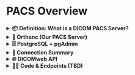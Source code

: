 
    
# PACS Overview

<details>
<summary><strong>📦 Definition: What is a DICOM PACS Server?</strong></summary>    
    DICOM stands for Digital Imaging and Communications in Medicine, a global standard for transmitting, storing, and sharing medical images and associated data. PACS, or Picture Archiving and Communication System, is a medical imaging technology that provides economical storage, easy access, and comprehensive management of images from multiple modalities, such as X-ray, MRI, and CT scans.
    
    A DICOM PACS server is a specialized server that stores these images in a standard DICOM format and facilitates their retrieval and viewing by healthcare professionals through networked devices.
    
    **Key Components of a DICOM PACS Server**
    
    1. **Image Acquisition Devices**: These include imaging modalities like MRI, CT, ultrasound, and X-ray machines that generate digital medical images in the DICOM format.
    2. **PACS Server**: The heart of the system, this server stores the images and provides the necessary infrastructure to retrieve, archive, and manage the images.
    3. **Workstations**: These are the computers or terminals used by radiologists and other healthcare providers to view, interpret, and analyze the medical images.
    4. **RIS (Radiology Information System)**: Often integrated with PACS, the RIS handles patient data, scheduling, and management of imaging records, complementing the PACS's image storage and retrieval functions.
    5. **DICOM Viewer**: A software application installed on the workstations that allows medical professionals to view and manipulate the DICOM images.
    
    **How a DICOM PACS Server Works: Step-by-Step Workflow**
    
    1. **Image Acquisition**
    
    The process begins with the acquisition of medical images using various imaging modalities. These devices, such as MRI and CT scanners, generate images in the DICOM format, which includes not only the visual data but also metadata containing patient information and imaging parameters.
    
    1. **DICOM Image Transfer**
    
    Once the images are captured, they are automatically sent to the PACS server over the hospital network using the DICOM protocol. This ensures that the images, along with their associated metadata, are securely transmitted and stored in a standardized format.
    
    1. **Image Storage**
    
    Upon receiving the images, the PACS server stores them in a centralized database. The server is designed to handle large volumes of data, ensuring that images are archived securely and can be retrieved quickly when needed. The server may also create backups to prevent data loss.
    
    1. **Worklist Management**
    
    The PACS server is often integrated with the Radiology Information System (RIS), which manages patient data and scheduling. The RIS generates a worklist for radiologists, listing the studies that need to be reviewed. This integration allows the PACS server to prioritize and manage imaging studies efficiently.
    
    1. **Image Retrieval and Viewing**
    
    When a healthcare provider needs to review an image, they can access the PACS server through a DICOM viewer installed on their workstation. The PACS server retrieves the requested images and displays them on the viewer, allowing the provider to analyze and interpret the images. The viewer often includes tools for enhancing and manipulating the images to aid in diagnosis.
    
    1. **Reporting and Distribution**
    
    After the radiologist or healthcare provider reviews the images, they can generate a report based on their findings. This report is often stored alongside the images on the PACS server and can be shared with other healthcare providers, ensuring that the patient's care team has access to the same information.

</details>

<details>
<summary><strong>🧠 Orthanc (Our PACS Server)</strong></summary>
    
    we are using orthanc as pacs
    
    # Orthanc: A Lightweight Open-Source PACS Server
    
    ## 📌 What is Orthanc?
    
    **Orthanc** is a lightweight, open-source DICOM server that acts as a **PACS (Picture Archiving and Communication System)**. It’s designed to make it easy to manage, store, retrieve, and share medical imaging data in **DICOM format**.
    
    - 🧠 Created by Sébastien Jodogne (University Hospital of Liège)
    - 🔓 Licensed under GPL — free and open-source
    - 🪶 Lightweight — suitable for laptops, hospitals, and cloud environments
    
    ---
    
    ## What Can Orthanc Do?
    
    | Function | Description |
    | --- | --- |
    | 🗃️ Store DICOM Files | Stores imaging data from CT, MRI, X-ray, etc. |
    | 🔍 Search | Query patients, studies, series, or images using DICOM or REST API |
    | 📤 Retrieve | Serve DICOM images to viewers like OHIF |
    | 🔄 Convert | Convert DICOM to PNG/JPEG and vice versa |
    | 🌐 API Access | Exposes REST API and DICOMweb API for automation |
    | 🔌 Extend | Supports plugins (PostgreSQL, S3, Web viewer, etc.) |
    
    ---
    
    ## Orthanc Architecture
    
    Orthanc has a modular architecture with two main storage layers:
    
    | Component | Description |
    | --- | --- |
    | 🧾 **Metadata Storage** | Stores patient info, study details, etc. using **SQLite** or **PostgreSQL** |
    | 🖼️ **Image Storage** | Stores actual DICOM files in the local filesystem or external storage (e.g., S3) |
    
    Everything else — querying, web access, DICOM protocol handling — is managed by internal services or plugins.
    
    ---
    
    ## Key Features
    
    ### ✅ Out-of-the-Box
    
    - Full DICOM server capability
    - Web UI at `http://localhost:8042`
    - RESTful API and DICOMweb support
    - Lua and Python scripting
    - Secure login system
    
    ### Popular Plugins
    
    - **PostgreSQL Plugin** – robust metadata storage
    - **S3 Plugin** – cloud-based image storage
    - **DICOMweb Plugin** – web-based access for viewers like OHIF
    - **WebViewer Plugin** – basic in-browser viewer
    - **Worklist Plugin** – HL7/RIS integration
    
    ---
    
    ## How You Interact With Orthanc
    
    | Client / Tool | Communication Method |
    | --- | --- |
    | Radiology Devices (CT/MRI) | DICOM protocol (C-STORE, C-FIND, etc.) |
    | OHIF Viewer | DICOMweb (QIDO-RS, WADO-RS) |
    | Developers | REST API (HTTP/JSON) |
    | Hospital Systems | HL7 / Worklists (with plugins) |
    
    ---
    
    ## Common Use Cases
    
    | Use Case | Description |
    | --- | --- |
    | 🏥 Local PACS | Central PACS server in clinics or hospitals |
    | 🧪 Research | Backend for AI pipelines, analysis, and datasets |
    | 🧰 Development | Sandbox for developers testing DICOM viewers or tools |
    | ☁️ Cloud Imaging | Remote PACS with S3 or cloud databases |
    | 🔗 Viewer Integration | Frontend for OHIF and other web viewers |
    
    ---
    
    ## Security Features
    
    - Basic authentication
    - HTTPS support (via reverse proxy)
    - Audit logs
    - Role-based access via plugins
    
    ---
    
    # 🖥️ How Orthanc Is Used With OHIF Viewer
    
    ## Quick Recap
    
    - **Orthanc** acts as the **backend PACS server**, storing and managing DICOM data.
    - **OHIF** is a **web-based DICOM viewer** used to display medical images via the browser.
    - They communicate using the **DICOMweb standard**, which includes QIDO-RS, WADO-RS, and STOW-RS APIs.
    
    ---
    
    ## How the Integration Works
    
    1. **DICOM Upload**
        
        A DICOM file (e.g., MRI scan) is uploaded to Orthanc.
        
    2. **Metadata Stored**
        
        Orthanc extracts metadata (patient name, study ID, date) and saves it in the database.
        
    3. **File Storage**
        
        The image itself is stored in Orthanc’s file system or cloud storage (S3, etc.).
        
    4. **Study Retrieval by OHIF**
        - OHIF sends a **QIDO-RS** request to list available studies.
        - Orthanc returns a list of studies and their metadata.
    5. **Image Viewing**
        - When a study is selected, OHIF sends **WADO-RS** requests for individual image slices.
        - Orthanc streams the images back to be rendered in the browser.
    6. **Result**
        
        The user sees high-resolution medical images with scroll, zoom, measure, and annotate tools.
        
    
    ---
    
    ## What You Need for Integration
    
    | Component | Purpose |
    | --- | --- |
    | **Orthanc DICOMweb Plugin** | Enables DICOMweb support (QIDO/WADO/STOW) |
    | **OHIF Viewer Config** | Points OHIF to Orthanc's DICOMweb endpoint (e.g., `http://localhost:8042/dicom-web`) |
    | **DICOM Files** | Must be uploaded to Orthanc to view in OHIF |
    
    ---
    
    - **Orthanc is the DICOMweb-compatible PACS**, and **OHIF is the viewer**.
    - Together, they provide a full, modern, web-based medical imaging system.
    - OHIF interacts with Orthanc using **standard web APIs** — no installation needed on the client.
    - Ideal for hospitals, research labs, cloud imaging services, and developers.

</details>

<details>
<summary><strong>🗄️ PostgreSQL + pgAdmin</strong></summary>    
    we are using postgresql and pgadmin
    
    ---
    
    ## 📌 **Definition of pgAdmin**
    
    **pgAdmin** is the **official graphical user interface (GUI) tool** for managing **PostgreSQL databases**.
    
    - It allows users to interact with PostgreSQL using an intuitive visual interface instead of raw SQL commands.
    - pgAdmin makes it easy to:
        - Create and manage databases and tables
        - Run and debug SQL queries
        - Monitor performance and server status
        - Manage user roles and permissions
        - Export and import data
    
    Think of it as **phpMyAdmin for PostgreSQL**.
    
    ---
    
    ## 🔗 **How pgAdmin Integrates with Orthanc and OHIF**
    
    ### 🧠 Quick Recap of the System:
    
    | Component | Role |
    | --- | --- |
    | **Orthanc** | DICOM server (PACS) that stores medical images and metadata |
    | **OHIF** | Web-based DICOM viewer that fetches data from Orthanc |
    | **pgAdmin** | GUI tool used to view and manage the **PostgreSQL database** behind Orthanc |
    
    ---
    
    ### 🧩 The Integration Chain:
    
    ```
    [Medical Devices] → [Orthanc (PACS)] ←→ [PostgreSQL Database] ←→ [pgAdmin GUI]
                                               ↑
                                           [OHIF Viewer]
    
    ```
    
    ---
    
    ### 🔍 Breakdown of Each Link:
    
    ### ✅ 1. **Orthanc ↔ PostgreSQL**
    
    - Orthanc uses a PostgreSQL database (if configured) to store all DICOM **metadata**, such as:
        - Patient name, study date, modality type
        - Study, series, and instance UIDs
    - The actual image files are stored on disk or cloud storage.
    
    ### ✅ 2. **pgAdmin ↔ PostgreSQL**
    
    - pgAdmin connects to this same PostgreSQL database and lets you:
        - Browse the tables used by Orthanc
        - View metadata for studies and images
        - Run queries to filter or analyze imaging records
        - Inspect how Orthanc structures its internal data (patients, studies, series, etc.)
    
    ### ✅ 3. **OHIF ↔ Orthanc**
    
    - OHIF uses **DICOMweb APIs** (QIDO-RS and WADO-RS) to:
        - Request metadata from Orthanc → Orthanc queries the PostgreSQL DB
        - Fetch images → Orthanc serves them from its file system
    
    ---
    
    ### 📌 Summary of Roles:
    
    | Component | Stores | Accessed by |
    | --- | --- | --- |
    | **Orthanc** | DICOM files + metadata | OHIF, pgAdmin (indirectly) |
    | **PostgreSQL** | Metadata (via Orthanc) | pgAdmin |
    | **pgAdmin** | GUI tool for the DB | Admin, developers |
    | **OHIF** | None (viewer only) | Orthanc (as data source) |

</details>

<details>
<summary><strong>🔗 Connection Summary</strong></summary>

    ## Your Setup Components
    
    | Component | Role |
    | --- | --- |
    | **OHIF Viewer** | Frontend web app for viewing medical images |
    | **Orthanc** | PACS server (backend) that stores DICOM files and metadata |
    | **pgAdmin** | GUI to manage the PostgreSQL database used by Orthanc |
    
    ---
    
    ## How It All Reflects on Orthanc's Internal Structure
    
    ### 🟩 1. **Orthanc’s Internal Services Handle Requests from OHIF**
    
    - When you open **OHIF**, it talks to Orthanc using the **DICOMweb plugin**:
        - **QIDO-RS**: OHIF asks “What studies are available?”
        - **WADO-RS**: OHIF says “Show me this image.”
    - These requests go through Orthanc’s **internal DICOMweb services** (enabled via a plugin).
    - Orthanc:
        - Queries its **PostgreSQL database** for metadata (e.g., study date, patient ID).
        - Reads DICOM image files from disk or object storage.
        - Sends the response back to OHIF.
    
    ✅ **So the querying, web access, and DICOM handling are happening inside Orthanc** (some via plugins).
    
    ---
    
    ### 🟦 2. **Orthanc Uses PostgreSQL to Store Metadata**
    
    - Orthanc stores DICOM metadata (not images!) in **PostgreSQL**:
        - Patients
        - Studies
        - Series
        - Instances
    - This is what OHIF searches and filters against.
    
    ---
    
    ### 🟨 3. **pgAdmin Lets You View and Explore That Metadata**
    
    - pgAdmin connects directly to the **PostgreSQL database** used by Orthanc.
    - Through pgAdmin, you can:
        - See the same study metadata OHIF uses.
        - Write custom SQL queries (e.g., find all CT scans from 2024).
        - Debug or audit what's stored in the PACS.
    
    ✅ **pgAdmin doesn't connect to OHIF — it connects to the backend DB shared by Orthanc.**
    
    ---
    
    ## 🔄 How It All Works Together — End to End:
    
    ```
    [Doctor uploads scan] → [Orthanc]
                             ↓
                    (Stores DICOM files on disk)
                    (Stores metadata in PostgreSQL)
                             ↓
                   [pgAdmin can view/edit metadata]
                             ↓
                   [OHIF requests metadata/images]
                             ↑
                 (Orthanc handles this via DICOMweb)
    
    ```
    
    ---
 </details>
   
<details>
<summary><strong>🌐 DICOMweb API</strong></summary>    
    ---
    
    # 🌐 DICOMweb API: The Web-Based Bridge Between PACS and Viewers
    
    ## 📌 What Is DICOMweb API?
    
    **DICOMweb** is a modern, web-friendly version of the DICOM standard. It defines **RESTful APIs** for accessing medical imaging data (like CT, MRI, and X-rays) using **HTTP and JSON/XML** — just like a typical web service.
    
    > In simple terms:
    > 
    > 
    > 🧠 **DICOMweb = DICOM over HTTP**, designed for web apps and cloud environments.
    > 
    
    ---
    
    ## 🧠 Why DICOMweb Exists
    
    Traditional DICOM relies on older networking protocols (like C-FIND, C-STORE) that are:
    
    - Hard to use with web or mobile apps
    - Complex to integrate in cloud systems
    
    DICOMweb solves this by:
    
    - Using familiar web technologies (URLs, JSON, REST)
    - Enabling easy access for tools like **OHIF Viewer**, **AI pipelines**, and **mobile apps**
    
    ---
    
    ## Where DICOMweb Fits in Your System
    
    Here’s how it connects OHIF and Orthanc:
    
    ```
    [OHIF Viewer (Web)] ← REST API → [Orthanc PACS Server] ←→ [PostgreSQL + DICOM files]
                             ↑
                      Uses DICOMweb API
    
    ```
    
    - **OHIF** uses DICOMweb to:
        - Search for studies (QIDO-RS)
        - Download images (WADO-RS)
        - Upload scans (STOW-RS)
    - **Orthanc** uses built-in services or plugins to support these endpoints.
    - **PostgreSQL** (visible via pgAdmin) stores the metadata for these images.
    
    ---
    
    ## Main DICOMweb API Types & Endpoints
    
    ### 1. 🔍 **QIDO-RS (Query based on ID for DICOM Objects)**
    
    **Purpose**: Search for metadata (not the images themselves)
    
    | Endpoint | Description |
    | --- | --- |
    | `GET /dicom-web/studies` | List all studies |
    | `GET /dicom-web/studies?PatientName=John*` | Filter by patient name |
    | `GET /dicom-web/studies/{StudyUID}/series` | List all series in a study |
    | `GET /dicom-web/studies/{StudyUID}/series/{SeriesUID}/instances` | List image instances in a series |
    
    Used by OHIF to show available patients or studies before loading the images.
    
    ---
    
    ### 2. 📥 **WADO-RS (Web Access to DICOM Objects)**
    
    **Purpose**: Retrieve actual DICOM image data or metadata.
    
    | Endpoint | Description |
    | --- | --- |
    | `GET /dicom-web/studies/{StudyUID}` | Study metadata |
    | `GET /dicom-web/studies/{StudyUID}/series/{SeriesUID}` | Series metadata |
    | `GET /dicom-web/studies/{StudyUID}/series/{SeriesUID}/instances/{InstanceUID}` | Single image instance |
    | `GET /dicom-web/studies/{StudyUID}/series/{SeriesUID}/instances/{InstanceUID}/frames/1` | A specific image frame (used in CT/MRI stacks) |
    
    🖼️ This is how OHIF actually loads and displays the medical images in your browser.
    
    ---
    
    ### 3. 📤 **STOW-RS (Store over the Web)**
    
    **Purpose**: Upload DICOM images using HTTP.
    
    | Endpoint | Description |
    | --- | --- |
    | `POST /dicom-web/studies` | Upload new DICOM files |
    
    🧪 Useful in cloud PACS, AI tools, or browser-based DICOM uploaders.
    
    ---
    
    ## 🧩 Integration Recap
    
    | Component | Role |
    | --- | --- |
    | **OHIF Viewer** | Web client using DICOMweb APIs |
    | **Orthanc** | DICOMweb server responding to QIDO/WADO/STOW |
    | **pgAdmin** | GUI to view Orthanc’s PostgreSQL database (metadata only) |
    
    ---
    
</details>

<details>
<summary><strong>🧑‍💻 Code & Endpoints (TBD)</strong></summary>

Coming soon...

</details>